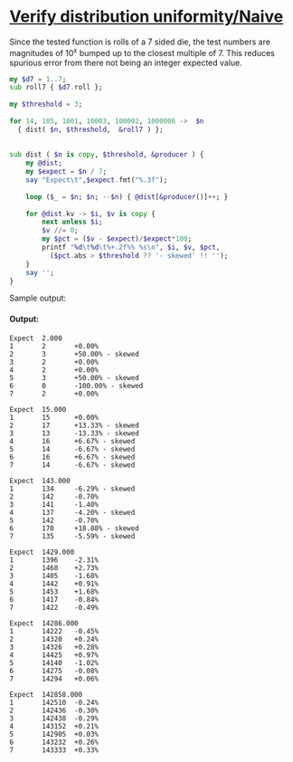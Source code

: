 [1]: https://rosettacode.org/wiki/Verify_distribution_uniformity/Naive

# [Verify distribution uniformity/Naive][1]

Since the tested function is rolls of a 7 sided die, the test numbers are magnitudes of 10<sup>x</sup> bumped up to the closest multiple of 7. This reduces spurious error from there not being an integer expected value.

```raku
my $d7 = 1..7;
sub roll7 { $d7.roll };
 
my $threshold = 3;
 
for 14, 105, 1001, 10003, 100002, 1000006 ->  $n
  { dist( $n, $threshold,  &roll7 ) };
 
 
sub dist ( $n is copy, $threshold, &producer ) {
    my @dist;
    my $expect = $n / 7;
    say "Expect\t",$expect.fmt("%.3f");
 
    loop ($_ = $n; $n; --$n) { @dist[&producer()]++; }
 
    for @dist.kv -> $i, $v is copy {
        next unless $i;
        $v //= 0;
        my $pct = ($v - $expect)/$expect*100;
        printf "%d\t%d\t%+.2f%% %s\n", $i, $v, $pct,
          ($pct.abs > $threshold ?? '- skewed' !! '');
    }
    say '';
}
```


Sample output:


#### Output:
```
Expect  2.000
1       2       +0.00%
2       3       +50.00% - skewed
3       2       +0.00%
4       2       +0.00%
5       3       +50.00% - skewed
6       0       -100.00% - skewed
7       2       +0.00%

Expect  15.000
1       15      +0.00%
2       17      +13.33% - skewed
3       13      -13.33% - skewed
4       16      +6.67% - skewed
5       14      -6.67% - skewed
6       16      +6.67% - skewed
7       14      -6.67% - skewed

Expect  143.000
1       134     -6.29% - skewed
2       142     -0.70%
3       141     -1.40%
4       137     -4.20% - skewed
5       142     -0.70%
6       170     +18.88% - skewed
7       135     -5.59% - skewed

Expect  1429.000
1       1396    -2.31%
2       1468    +2.73%
3       1405    -1.68%
4       1442    +0.91%
5       1453    +1.68%
6       1417    -0.84%
7       1422    -0.49%

Expect  14286.000
1       14222   -0.45%
2       14320   +0.24%
3       14326   +0.28%
4       14425   +0.97%
5       14140   -1.02%
6       14275   -0.08%
7       14294   +0.06%

Expect  142858.000
1       142510  -0.24%
2       142436  -0.30%
3       142438  -0.29%
4       143152  +0.21%
5       142905  +0.03%
6       143232  +0.26%
7       143333  +0.33%
```